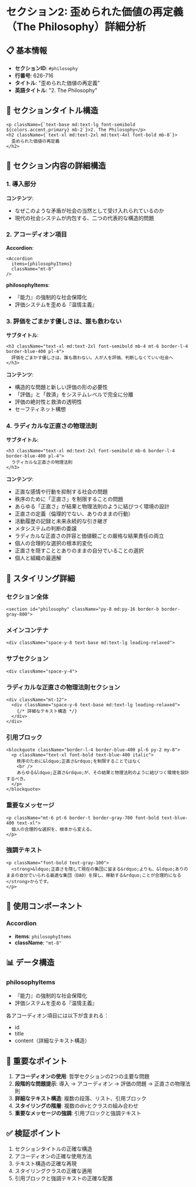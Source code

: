# セクション2: 歪められた価値の再定義（The Philosophy）詳細分析

## 📋 基本情報
- **セクションID**: `#philosophy`
- **行番号**: 626-716
- **タイトル**: "歪められた価値の再定義"
- **英語タイトル**: "2. The Philosophy"

## 🎨 セクションタイトル構造
```tsx
<p className={`text-base md:text-lg font-semibold ${colors.accent.primary} mb-2`}>2. The Philosophy</p>
<h2 className={`text-xl md:text-2xl md:text-4xl font-bold mb-8`}>
  歪められた価値の再定義
</h2>
```

## 📝 セクション内容の詳細構造

### 1. 導入部分
**コンテンツ**:
- なぜこのような矛盾が社会の当然として受け入れられているのか
- 現代の社会システムが内包する、二つの代表的な構造的問題

### 2. アコーディオン項目
**Accordion**:
```tsx
<Accordion 
  items={philosophyItems}
  className="mt-8"
/>
```

**philosophyItems**:
- 『能力』の強制的な社会保障化
- 評価システムを歪める『温情主義』

### 3. 評価をごまかす優しさは、誰も救わない
**サブタイトル**:
```tsx
<h3 className="text-xl md:text-2xl font-semibold mb-4 mt-6 border-l-4 border-blue-400 pl-4">
  評価をごまかす優しさは、誰も救わない。人が人を評価、判断しなくていい社会へ
</h3>
```

**コンテンツ**:
- 構造的な問題と新しい評価の形の必要性
- 「評価」と「救済」をシステムレベルで完全に分離
- 評価の絶対性と救済の透明性
- セーフティネット構想

### 4. ラディカルな正直さの物理法則
**サブタイトル**:
```tsx
<h3 className="text-xl md:text-2xl font-semibold mb-6 border-l-4 border-blue-400 pl-4">
  ラディカルな正直さの物理法則
</h3>
```

**コンテンツ**:
- 正直な感情や行動を抑制する社会の問題
- 秩序のために「正直さ」を制限することの問題
- あらゆる「正直さ」が結果と物理法則のように結びつく環境の設計
- 正直さの定義（倫理的でない、ありのままの行動）
- 活動履歴の記録と未来永続的な引き継ぎ
- メタシステムの判断の委譲
- ラディカルな正直さの許容と価値観ごとの厳格な結果責任の両立
- 個人の合理的な選択の根本的変化
- 正直さを隠すこととありのままの自分でいることの選択
- 個人と組織の最適解

## 🎨 スタイリング詳細

### セクション全体
```tsx
<section id="philosophy" className="py-8 md:py-16 border-b border-gray-800">
```

### メインコンテナ
```tsx
<div className="space-y-8 text-base md:text-lg leading-relaxed">
```

### サブセクション
```tsx
<div className="space-y-4">
```

### ラディカルな正直さの物理法則セクション
```tsx
<div className="mt-12">
  <div className="space-y-6 text-base md:text-lg leading-relaxed">
    {/* 詳細なテキスト構造 */}
  </div>
</div>
```

### 引用ブロック
```tsx
<blockquote className="border-l-4 border-blue-400 pl-6 py-2 my-8">
  <p className="text-xl font-bold text-blue-400 italic">
    秩序のために&ldquo;正直さ&rdquo;を制限することではなく
    <br />
    あらゆる&ldquo;正直さ&rdquo;が、その結果と物理法則のように結びつく環境を設計するべき。
  </p>
</blockquote>
```

### 重要なメッセージ
```tsx
<p className="mt-6 pt-6 border-t border-gray-700 font-bold text-blue-400 text-xl">
  個人の合理的な選択を、根本から変える。
</p>
```

### 強調テキスト
```tsx
<p className="font-bold text-gray-100">
  <strong>&ldquo;正直さを隠して現在の集団に留まる&rdquo;よりも、&ldquo;ありのままの自分でいられる最適な集団（DAO）を探し、移動する&rdquo;ことが合理的になる</strong>からです。
</p>
```

## 🔧 使用コンポーネント

### Accordion
- **items**: `philosophyItems`
- **className**: `"mt-8"`

## 📊 データ構造

### philosophyItems
- 『能力』の強制的な社会保障化
- 評価システムを歪める『温情主義』

各アコーディオン項目には以下が含まれる：
- id
- title
- content（詳細なテキスト構造）

## 🎯 重要なポイント

1. **アコーディオンの使用**: 哲学セクションの2つの主要な問題
2. **段階的な問題提示**: 導入 → アコーディオン → 評価の問題 → 正直さの物理法則
3. **詳細なテキスト構造**: 複数の段落、リスト、引用ブロック
4. **スタイリングの階層**: 複数のdivとクラスの組み合わせ
5. **重要なメッセージの強調**: 引用ブロックと強調テキスト

## ✅ 検証ポイント

1. セクションタイトルの正確な構造
2. アコーディオンの正確な使用方法
3. テキスト構造の正確な再現
4. スタイリングクラスの正確な適用
5. 引用ブロックと強調テキストの正確な配置
